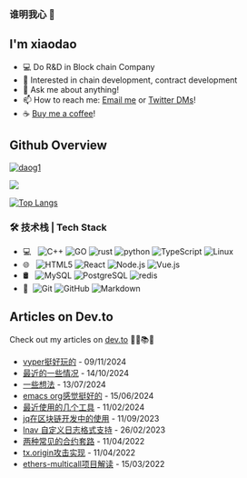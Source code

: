 ### 谁明我心 👋
## I'm xiaodao
- 💻 Do R&D in Block chain Company
- 🌱 Interested in chain development, contract development
- 💬 Ask me about anything!
- 📫 How to reach me: [Email me](mailto:lixiao187@gmail.com) or [Twitter DMs](https://twitter.com/Michael_e18)!
- ☕ [Buy me a coffee](https://www.buymeacoffee.com/daog1)!
## Github Overview
<p align="left"> <a href="https://github.com/ryo-ma/github-profile-trophy"><img src="https://github-profile-trophy.vercel.app/?username=daog1" alt="daog1" /></a> </p>

<img align="left" src="https://github-readme-stats.vercel.app/api/top-langs/?username=daog1&layout=compact&show_icons=true&hide_border=true" /> &nbsp;

[![Top Langs](https://github-readme-stats.vercel.app/api?username=daog1&show_icons=true&hide_border=true)](https://github.com/anuraghazra/github-readme-stats) 




### 🛠 技术栈 | Tech Stack


- 💻 &#160; ![C++](https://img.shields.io/badge/-C++-333333?style=flat&logo=cplusplus&logoColor=FCC624)
![GO](https://img.shields.io/badge/-Go-333333?style=flat&logo=go&logoColor=FCC624)
![rust](https://img.shields.io/badge/-Rust-333333?style=flat&logo=rust&logoColor=FCC624)
![python](https://img.shields.io/badge/-Python-333333?style=flat&logo=python&logoColor=FCC624)
![TypeScript](https://img.shields.io/badge/-TypeScript-333333?style=flat&logo=typeScript&logoColor=FF4800)
![Linux](https://img.shields.io/badge/-Linux-333333?style=flat&logo=Linux&logoColor=FCC624)
- 🌐 &#160; ![HTML5](https://img.shields.io/badge/-HTML5-333333?style=flat&logo=HTML5)
![React](https://img.shields.io/badge/-React-333333?style=flat&logo=react&logoColor=FF4800)
![Node.js](https://img.shields.io/badge/-Node.js-333333?style=flat&logo=node.js)
![Vue.js](https://img.shields.io/badge/-VueJS-333333?style=flat&logo=Vue.js)
- 🛢 &#160; ![MySQL](https://img.shields.io/badge/-MySQL-333333?style=flat&logo=mysql)
![PostgreSQL](https://img.shields.io/badge/-PostgreSQL-333333?style=flat&logo=postgreSQL)
![redis](https://img.shields.io/badge/-Redis-333333?style=flat&logo=redis)
- 🔧 &#160;![Git](https://img.shields.io/badge/-Git-333333?style=flat&logo=git)
![GitHub](https://img.shields.io/badge/-GitHub-333333?style=flat&logo=github)
![Markdown](https://img.shields.io/badge/-Markdown-333333?style=flat&logo=markdown)


## Articles on Dev.to
Check out my articles on [dev.to](https://dev.to/xiaodao) 🔖📖📚🤓

- [vyper挺好玩的](https://dev.to/xiaodao/vyperting-hao-wan-de-2kok) - 09/11/2024
- [最近的一些情况](https://dev.to/xiaodao/zui-jin-de-xie-qing-kuang-3g04) - 14/10/2024
- [一些想法](https://dev.to/xiaodao/xie-xiang-fa-44mi) - 13/07/2024
- [emacs org感觉挺好的](https://dev.to/xiaodao/emacs-orggan-jue-ting-hao-de-5f50) - 15/06/2024
- [最近使用的几个工具](https://dev.to/xiaodao/zui-jin-shi-yong-de-ji-ge-gong-ju-1o3p) - 11/02/2024
- [jq在区块链开发中的使用](https://dev.to/xiaodao/jqzai-qu-kuai-lian-kai-fa-zhong-de-shi-yong-50kc) - 11/09/2023
- [lnav 自定义日志格式支持](https://dev.to/xiaodao/lnav-zi-ding-yi-ri-zhi-ge-shi-zhi-chi-578) - 26/02/2023
- [两种常见的合约套路](https://dev.to/xiaodao/liang-chong-chang-jian-de-he-yue-tao-lu-3gh1) - 11/04/2022
- [tx.origin攻击实现](https://dev.to/xiaodao/txorigingong-ji-shi-xian-4lm3) - 11/04/2022
- [ethers-multicall项目解读](https://dev.to/xiaodao/ethers-multicallxiang-mu-jie-du-4pjn) - 15/03/2022
